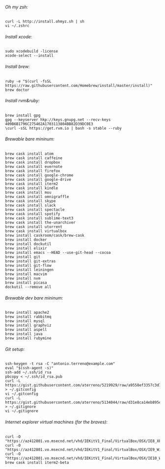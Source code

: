 ###### Oh my zsh:

	curl -L http://install.ohmyz.sh | sh
	vi ~/.zshrc
	
###### Install xcode:

	sudo xcodebuild -license	
	xcode-select --install    

###### Install brew:

	ruby -e "$(curl -fsSL https://raw.githubusercontent.com/Homebrew/install/master/install)"
	brew doctor


###### Install rvm&ruby:
	
	brew install gpg
	gpg --keyserver hkp://keys.gnupg.net --recv-keys 409B6B1796C275462A1703113804BB82D39DC0E3
	\curl -sSL https://get.rvm.io | bash -s stable --ruby

###### Brewable bare mininum:	

```
brew cask install atom
brew cask install caffeine
brew cask install dropbox
brew cask install evernote
brew cask install firefox
brew cask install google-chrome 
brew cask install google-drive
brew cask install iterm2
brew cask install kindle
brew cask install mou
brew cask install omnigraffle
brew cask install skype
brew cask install slack
brew cask install spectacle
brew cask install spotify
brew cask install sublime-text3
brew cask install the-unarchiver
brew cask install utorrent
brew cask install virtualbox
brew install caskroom/cask/brew-cask
brew install docker
brew install dockutil
brew install elixir
brew install emacs --HEAD --use-git-head --cocoa
brew install git
brew install git-extras
brew install git-flow
brew install leiningen	
brew install macvim
brew install nvm
brew install picasa
dockutil --remove all
```
###### Brewable dev bare mininum:	
```
brew install apache2
brew install rabbitmq
brew install mysql
brew install graphviz
brew install aspell
brew install java
brew install rubymine
```
###### Git setup:

	ssh-keygen -t rsa -C "antonio.terreno@example.com"
	eval "$(ssh-agent -s)"
	ssh-add ~/.ssh/id_rsa
	pbcopy < ~/.ssh/id_rsa.pub	
	curl -L https://gist.githubusercontent.com/aterreno/5219929/raw/a9558ef3357c3d7ea730b67fe411fe9313d307d3/.gitconfig > ~/.gitconfig
	vi ~/.gitconfig
	curl -L https://gist.githubusercontent.com/aterreno/5134044/raw/d31e8ca14eb895e77a85652da3869dc29af38f8a/.gitignore > ~/.gitignore 
	vi ~/.gitignore

###### Internet explorer virtual machines (for the braves):

	curl -O "https://az412801.vo.msecnd.net/vhd/IEKitV1_Final/VirtualBox/OSX/IE8_XP/IE8.XP.For.MacVirtualBox.ova"
	curl -O "https://az412801.vo.msecnd.net/vhd/IEKitV1_Final/VirtualBox/OSX/IE9_Win7/IE9.Win7.For.MacVirtualBox.part{1.sfx,2.rar,3.rar,4.rar,5.rar}"
	curl -O "https://az412801.vo.msecnd.net/vhd/IEKitV1_Final/VirtualBox/OSX/IE10_Win8/IE10.Win8.For.MacVirtualBox.part{1.sfx,2.rar,3.rar}"
	brew cask install iterm2-beta
